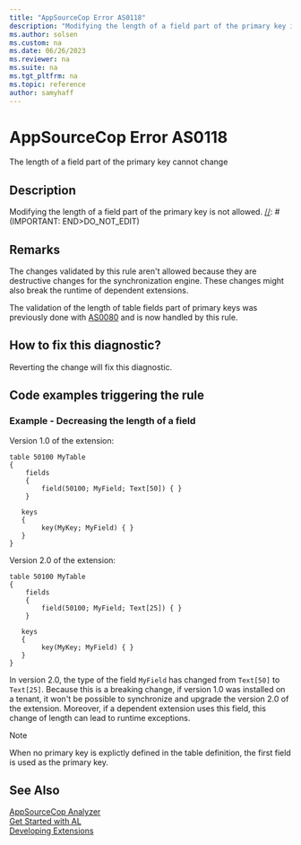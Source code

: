 ```yaml
---
title: "AppSourceCop Error AS0118"
description: "Modifying the length of a field part of the primary key is not allowed."
ms.author: solsen
ms.custom: na
ms.date: 06/26/2023
ms.reviewer: na
ms.suite: na
ms.tgt_pltfrm: na
ms.topic: reference
author: samyhaff
---
```

[//]: # (START>DO_NOT_EDIT)
[//]: # (IMPORTANT:Do not edit any of the content between here and the END>DO_NOT_EDIT.)
[//]: # (Any modifications should be made in the .xml files in the ModernDev repo.)
# AppSourceCop Error AS0118
The length of a field part of the primary key cannot change

## Description
Modifying the length of a field part of the primary key is not allowed.
[//]: # (IMPORTANT: END>DO_NOT_EDIT)

## Remarks

The changes validated by this rule aren't allowed because they are destructive changes for the synchronization engine. These changes might also break the runtime of dependent extensions.

The validation of the length of table fields part of primary keys was previously done with [AS0080](appsourcecop-as0080.md) and is now handled by this rule.

## How to fix this diagnostic?

Reverting the change will fix this diagnostic.

## Code examples triggering the rule

### Example - Decreasing the length of a field

Version 1.0 of the extension:

```AL
table 50100 MyTable
{
    fields
    {
        field(50100; MyField; Text[50]) { }
    }

   keys
   {
        key(MyKey; MyField) { }
   }
}
```

Version 2.0 of the extension:

```AL
table 50100 MyTable
{
    fields
    {
        field(50100; MyField; Text[25]) { }
    }

   keys
   {
        key(MyKey; MyField) { }
   }
}
```

In version 2.0, the type of the field `MyField` has changed from `Text[50]` to `Text[25]`. Because this is a breaking change, if version 1.0 was installed on a tenant, it won't be possible to synchronize and upgrade the version 2.0 of the extension. Moreover, if a dependent extension uses this field, this change of length can lead to runtime exceptions.

> [!NOTE]  
> When no primary key is explictly defined in the table definition, the first field is used as the primary key.

## See Also  
[AppSourceCop Analyzer](appsourcecop.md)  
[Get Started with AL](../devenv-get-started.md)  
[Developing Extensions](../devenv-dev-overview.md)  

